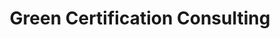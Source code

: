 ---
title: Green Certification Consulting
menu:
  main:
    parent: For Business
seo:
  page_title:
  meta_description:
  featured_image: /uploads/green-consulting.jpg
  featured_image_alt:
service_type: business
content_blocks:
  - _bookshop_name: hero-two-column
    heading: Green Certification Consulting
    body: >-
      Unlock the prestige and benefits of sustainability with our Green Certification Consulting. Let us guide your journey towards achieving recognized eco-friendly standards.
    image:
      image_url: /uploads/green-consulting.jpg
      image_alt: 
    button:
      button_url: /request-quote/
      button_text: Schedule A Demo
      open_in_new_tab: false
  - _bookshop_name: media-text
    heading: Charting Your Path to Sustainability Recognition
    body: >-
      In today's world, green certifications have emerged as a beacon of trust, showcasing commitment to environmental responsibility and sustainable practices. Our Green Certification Consulting service provides a holistic approach, assisting businesses and individuals in navigating the intricacies of certification processes. With our expertise, we'll help you align with industry standards, ensuring your operations not only benefit the environment but also stand out in the market. Embrace a future where sustainability and success go hand in hand.
    image:
      image_url: /uploads/green-consulting-3.jpg
      image_alt: 
    decorative_image: 
      enabled: true
    button:
      button_url:
      button_text:
      open_in_new_tab: false
    background_color: gray
    text_column_position: right
  - _bookshop_name: testimonials-slider
    heading: Words From Our Clients
    body: "Discover the experiences of those who've partnered with us. Here's what our valued clients have to say about our sustainable solutions."
    testimonials: 
      - body: "Since implementing Essentia into our operations, we've seen a staggering 30% reduction in our energy costs. Not only does this boost our bottom line, but it also positions our boutique as an eco-conscious leader in the community. The peace of mind and economic benefits are truly invaluable."
        image: /uploads/jenna-1.jpg
        name: Jenna M.
        title: Boutique Store Owner
      - body: "At first, I was skeptical about how much Essentia's real-time monitoring could benefit us. But within months, it became clear. We became empowered to make eco-friendly choices, reducing both our bills and our carbon footprint. Every homeowner should give it a try!"
        image: /uploads/carl-1.jpg
        name: Carl R.
        title: Homeowner
      - body: "Our company was on the brink of a major shift towards sustainable practices. The journey seemed daunting, but then we found Essentia. With their user-friendly analytics and knowledgeable support, we transformed our operations with ease and confidence."
        image: /uploads/amelia-1.jpg
        name: Amelia T.
        title: CEO of GreenLeaf Industries
      - body: "Adopting Essentia's platform was one of the best decisions for our apartment complex. Not only did it highlight opportunities for energy savings, but it also strengthened our reputation as an eco-friendly residence. Our tenants appreciate our commitment, and so does the environment."
        image: /uploads/leonard-1.jpg
        name: Leonard S.
        title: Apartment Complex Manager
      - body: "When I first heard of Essentia, I was intrigued by its promise. Now, having used it for nearly a year, it's exceeded all my expectations. The platform is both intuitive and deeply insightful, and it's become my go-to recommendation for friends and family looking to embrace a sustainable lifestyle."
        image: /uploads/sarah-1.jpg
        name: Sarah N.
        title: Sustainable Living Enthusiast
      - body: "In the tech industry, efficiency is everything. Thanks to Essentia, we've applied that same ethos to our energy consumption. Our carbon footprint has decreased significantly, our operational costs have plummeted, and our team feels proud of the conscious decisions we make every day."
        image: /uploads/miguel-1.jpg
        name: Miguel V.
        title: Operations Manager at TechFlow Corp.
    background_color: black
  - _bookshop_name: numbers
    heading: Driving Sustainable Businesses Forward
    numbers:
      - heading: 10+ Years in Business
        body: >-
          Empowering businesses and homeowners with sustainable energy solutions
          since 2013.
      - heading: 150,000+ Customers
        body: >-
          A growing community of eco-conscious individuals and businesses
          trusting Essentia.
      - heading: 27% Energy Saved
        body: >-
          Helping our users significantly reduce their carbon footprint and
          energy bills.
      - heading: $4.2 Million Saved
        body: >-
          Translated energy savings into substantial financial benefits for our
          community.
    background_color: gray
  - _bookshop_name: double-cta
    cta_left:
      heading: Shape the Future of Energy with Us
      body: >-
        At Essentia, we believe in the power of innovation and collaboration.
        Join a team of forward-thinkers, driven by the mission to revolutionize
        energy consumption and sustainability. If you're passionate about making
        a difference, we want you on board.
      button:
        enabled: true
        button_url: /careers/
        button_text: View Open Positions
        open_in_new_tab: false
    cta_right:
      heading: Strengthen Your Foundations with The Island Engineer
      body: >-
        Dive into engineering excellence with The Island Engineer for unparalleled soil testing and engineering solutions on the Southern Moreton Bay Islands. Let Ray Saunders and his team guide your project to success with precision and professionalism.
      button:
        enabled: true
        button_url: /request-quote/
        button_text: Request a Quote
        open_in_new_tab: false
---